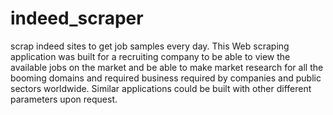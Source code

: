 # indeed_scraper
scrap indeed sites to get job samples every day. 
This Web scraping application was built for a recruiting company to be able to view the available jobs on the market and be able to make market research for all the booming domains and required business required by companies and public sectors worldwide.
Similar applications could be built with other different parameters upon request.




